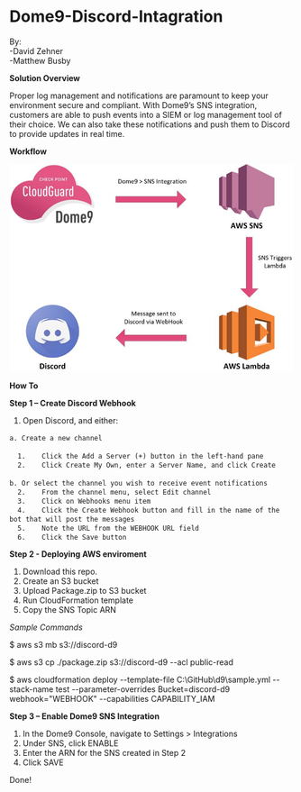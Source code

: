 # Dome9-Discord-Intagration
By:      
-David Zehner  
-Matthew Busby

**Solution Overview**

Proper log management and notifications are paramount to keep your environment secure and compliant. With Dome9’s SNS integration, customers are able to push events into a SIEM or log management tool of their choice. We can also take these notifications and push them to Discord to provide updates in real time. 





**Workflow**


![Build](https://github.com/MatthBusby/Dome9-Discord-Intagration/blob/main/Drawing2.png)


**How To**

**Step 1 – Create Discord Webhook**

  1.	Open Discord, and either:        
    
    a. Create a new channel
    
      1.    Click the Add a Server (+) button in the left-hand pane
      2.    Click Create My Own, enter a Server Name, and click Create         
   
    b. Or select the channel you wish to receive event notifications      
      2.	From the channel menu, select Edit channel  
      3.	Click on Webhooks menu item  
      4.	Click the Create Webhook button and fill in the name of the bot that will post the messages
      5.	Note the URL from the WEBHOOK URL field
      6.	Click the Save button

**Step 2 - Deploying AWS enviroment**

  1. Download this repo.
  2. Create an S3 bucket
  3. Upload Package.zip to S3 bucket
  4. Run CloudFormation template
  5. Copy the SNS Topic ARN
  
  *Sample Commands*
  
   $ aws s3 mb s3://discord-d9 
   
   $ aws s3 cp ./package.zip s3://discord-d9 --acl public-read
   
   $ aws cloudformation deploy --template-file C:\GitHub\d9\sample.yml --stack-name test --parameter-overrides Bucket=discord-d9 webhook="WEBHOOK" --capabilities CAPABILITY_IAM

**Step 3 – Enable Dome9 SNS Integration**

  1.	In the Dome9 Console, navigate to Settings > Integrations
  2.	Under SNS, click ENABLE
  3.	Enter the ARN for the SNS created in Step 2
  4.	Click SAVE

Done!
